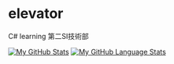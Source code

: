 # elevator
C# learning 第二SI技術部




[![My GitHub Stats](https://github-readme-stats.vercel.app/api/?username=Shuusan&count_private=true&theme=tokyonight&showicons=true)]()
[![My GitHub Language Stats](https://github-readme-stats.vercel.app/api/top-langs/?username=Shuusan&langs_count=5&theme=tokyonight)]()
